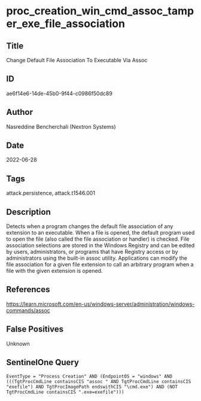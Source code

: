 # proc_creation_win_cmd_assoc_tamper_exe_file_association

## Title
Change Default File Association To Executable Via Assoc

## ID
ae6f14e6-14de-45b0-9f44-c0986f50dc89

## Author
Nasreddine Bencherchali (Nextron Systems)

## Date
2022-06-28

## Tags
attack.persistence, attack.t1546.001

## Description
Detects when a program changes the default file association of any extension to an executable.
When a file is opened, the default program used to open the file (also called the file association or handler) is checked. File association selections are stored in the Windows Registry and can be edited by users, administrators, or programs that have Registry access or by administrators using the built-in assoc utility. Applications can modify the file association for a given file extension to call an arbitrary program when a file with the given extension is opened.


## References
https://learn.microsoft.com/en-us/windows-server/administration/windows-commands/assoc

## False Positives
Unknown

## SentinelOne Query
```
EventType = "Process Creation" AND (EndpointOS = "windows" AND (((TgtProcCmdLine containsCIS "assoc " AND TgtProcCmdLine containsCIS "exefile") AND TgtProcImagePath endswithCIS "\cmd.exe") AND (NOT TgtProcCmdLine containsCIS ".exe=exefile")))

```